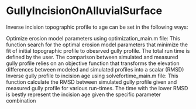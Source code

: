 # GullyIncisionOnAlluvialSurface

Inverse incision topographic profile to age can be set in the following ways:

Optimize erosion model parameters using optimization_main.m file:
  This function search for the optimal erosion model parameters that minimize the fit of initial topographic profile to obesrved gully profile. The total run time is defined by the user.
  The comparison between simulated and measured gully profile relies on an objective function that transforms the elevation differences between modeled and simulated profiles into a scalar (RMSD)
Inverse gully profile to incision age using solvefortime_main.m file:
  This function calculate the RMSD between simulated gully profile given and measured gully profile for various run-times.
  The time with the lower RMSD is bestly represent the incision age given the specific parameter combination
